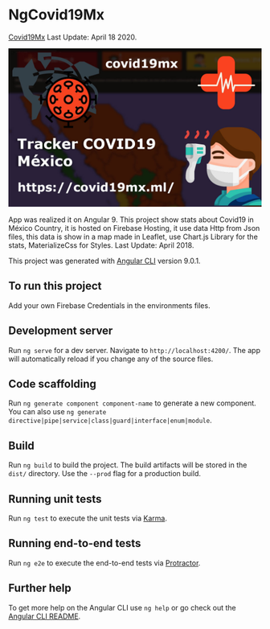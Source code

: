 # NgCovid19Mx

[Covid19Mx](https://covid19mx.ml/) Last Update: April 18 2020.

![GitHub Logo](https://github.com/lennon182/lennon182.github.io/blob/master/assets/images/coverCovid19.jpg)

App was realized it on Angular 9. This project show stats about Covid19 in México Country, it is hosted on Firebase Hosting, it use data Http from Json files, this data is show in a map made in Leaflet, use Chart.js Library for the stats, MaterializeCss for Styles. Last Update: April 2018.

This project was generated with [Angular CLI](https://github.com/angular/angular-cli) version 9.0.1.

## To run this project

Add your own Firebase Credentials in the environments files.

## Development server

Run `ng serve` for a dev server. Navigate to `http://localhost:4200/`. The app will automatically reload if you change any of the source files.

## Code scaffolding

Run `ng generate component component-name` to generate a new component. You can also use `ng generate directive|pipe|service|class|guard|interface|enum|module`.

## Build

Run `ng build` to build the project. The build artifacts will be stored in the `dist/` directory. Use the `--prod` flag for a production build.

## Running unit tests

Run `ng test` to execute the unit tests via [Karma](https://karma-runner.github.io).

## Running end-to-end tests

Run `ng e2e` to execute the end-to-end tests via [Protractor](http://www.protractortest.org/).

## Further help

To get more help on the Angular CLI use `ng help` or go check out the [Angular CLI README](https://github.com/angular/angular-cli/blob/master/README.md).
